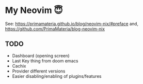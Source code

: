 # My Neovim 😇

See: https://primamateria.github.io/blog/neovim-nix/#preface
and, https://github.com/PrimaMateria/blog-neovim-nix

## TODO

- Dashboard (opening screen)
- Last Key thing from doom emacs
- Cachix
- Provider different versions
- Easier disabling/enabling of plugins/features
